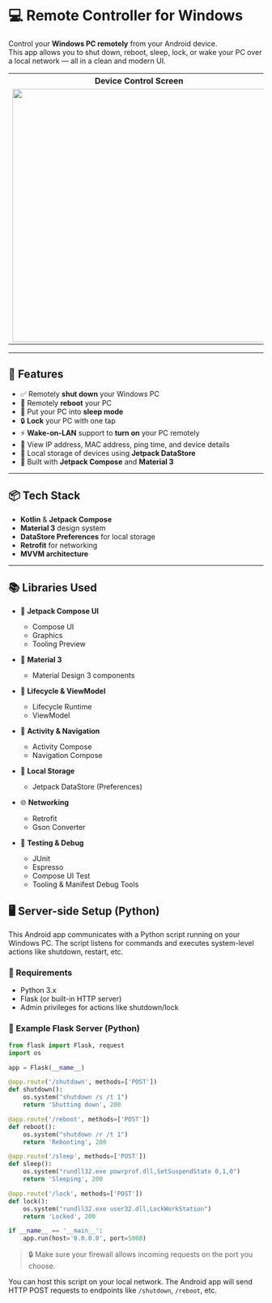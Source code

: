 # 💻 Remote Controller for Windows

Control your **Windows PC remotely** from your Android device.  
This app allows you to shut down, reboot, sleep, lock, or wake your PC over a local network — all in a clean and modern UI.

<table>
  <tr>
    <th>Device Control Screen</th>
    <th>Add Device Screen</th>
    <th>İnfo Pop Up</th>
  </tr>

  <tr>
    <td><img src="https://github.com/user-attachments/assets/8c769699-2d3a-432d-8e24-dbad4d6ed508" height="500"></td>
    <td><img src="https://github.com/user-attachments/assets/5d1f207a-98a5-4024-add3-cca2ed90427d" height="500"></td>
     <td><img src="https://github.com/user-attachments/assets/3081361e-d1d3-4b50-87cb-6f9a229c27e7" height="500"></td>
  </tr>
</table>

---

## 🚀 Features

- ✅ Remotely **shut down** your Windows PC  
- 🔁 Remotely **reboot** your PC  
- 🌙 Put your PC into **sleep mode**  
- 🔒 **Lock** your PC with one tap  
- ⚡ **Wake-on-LAN** support to **turn on** your PC remotely  
- 📡 View IP address, MAC address, ping time, and device details  
- 💾 Local storage of devices using **Jetpack DataStore**  
- 📱 Built with **Jetpack Compose** and **Material 3**

---

## 📦 Tech Stack

- **Kotlin** & **Jetpack Compose**
- **Material 3** design system
- **DataStore Preferences** for local storage
- **Retrofit** for networking 
- **MVVM architecture**

---
## 📚 Libraries Used

- 🎨 **Jetpack Compose UI**
  - Compose UI
  - Graphics
  - Tooling Preview

- 🧱 **Material 3**
  - Material Design 3 components

- 🔄 **Lifecycle & ViewModel**
  - Lifecycle Runtime
  - ViewModel

- 📲 **Activity & Navigation**
  - Activity Compose
  - Navigation Compose

- 💾 **Local Storage**
  - Jetpack DataStore (Preferences)

- 🌐 **Networking**
  - Retrofit
  - Gson Converter

- 🧪 **Testing & Debug**
  - JUnit
  - Espresso
  - Compose UI Test
  - Tooling & Manifest Debug Tools


## 🖥️ Server-side Setup (Python)

This Android app communicates with a Python script running on your Windows PC. The script listens for commands and executes system-level actions like shutdown, restart, etc.

### 🔧 Requirements

- Python 3.x  
- Flask (or built-in HTTP server)  
- Admin privileges for actions like shutdown/lock  

### 📜 Example Flask Server (Python)

```python
from flask import Flask, request
import os

app = Flask(__name__)

@app.route('/shutdown', methods=['POST'])
def shutdown():
    os.system("shutdown /s /t 1")
    return 'Shutting down', 200

@app.route('/reboot', methods=['POST'])
def reboot():
    os.system("shutdown /r /t 1")
    return 'Rebooting', 200

@app.route('/sleep', methods=['POST'])
def sleep():
    os.system("rundll32.exe powrprof.dll,SetSuspendState 0,1,0")
    return 'Sleeping', 200

@app.route('/lock', methods=['POST'])
def lock():
    os.system("rundll32.exe user32.dll,LockWorkStation")
    return 'Locked', 200

if __name__ == '__main__':
    app.run(host='0.0.0.0', port=5000)
```

> 🔒 Make sure your firewall allows incoming requests on the port you choose.

You can host this script on your local network. The Android app will send HTTP POST requests to endpoints like `/shutdown`, `/reboot`, etc.



